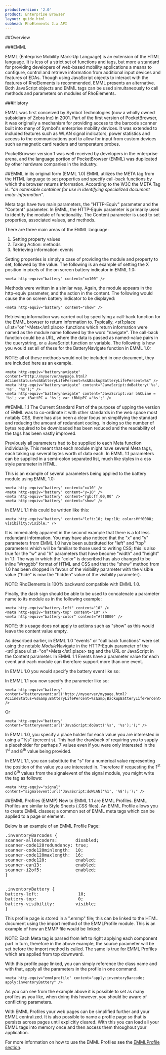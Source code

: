 ```yaml
---
productversion: '2.0'
product: Enterprise Browser
layout: guide.html
subhead: RhoElements 2.x API
---
```


##Overview

###EMML

EMML (Enterprise Mobility Mark-Up Language) is an extension of the HTML language. It is less of a strict set of functions and tags, but more a standard for providing developers of web-based mobility applications a means to configure, control and retrieve information from additional input devices and features of EDAs. Though using JavaScript objects to interact with the features of RhoElements is recommended, EMML presents an alternative. Both JavaScript objects and EMML tags can be used simultaneously to call methods and parameters on modules of RhoElements.

###History

EMML was first conceived by Symbol Technologies (now a wholly owned subsidiary of Zebra Inc) in 2001. Part of the first version of PocketBrowser, it was originally a mechanism for providing access to the barcode scanner built into many of Symbol's enterprise mobility devices. It was extended to included features such as WLAN signal indicators, power statistics and access to the communications port to allow for input from custom devices such as magnetic card readers and temperature probes.

PocketBrowser version 1 was well received by developers in the enterprise arena, and the language portion of PocketBrowser (EMML) was duplicated by other hardware companies in the industry.

##EMML in its original form (EMML 1.0)
EMML utilizes the META tag from the HTML language to set properties and specify call-back functions by which the browser returns information. According to the W3C the META Tag is: <i>"an extensible container for use in identifying specialized document meta-information"</i>.

Meta tags have two main parameters, the "HTTP-Equiv" parameter and the "Content" parameter. In EMML, the HTTP-Equiv parameter is primarily used to identify the module of functionality. The Content parameter is used to set properties, associated values, and methods.

There are three main areas of the EMML language:

<ol>
<li>Setting property values</li>
<li>Taking Action: methods</li>
<li>Retrieving information: events</li>
</ol>

Setting properties is simply a case of providing the module and property to set, followed by the value. The following is an example of setting the X position in pixels of the on screen battery indicator in EMML 1.0:

	<meta http-equiv="battery" content="x=100" />


Methods were written in a similar way. Again, the module appears in the http-equiv parameter, and the action in the content. The following would cause the on screen battery indicator to be displayed:

	<meta http-equiv="battery" content="show" />

Retrieving information was carried out by specifying a call-back function for the EMML browser to return information to. Typically, <st1:place u1:st="on">Meta</st1:place> functions which return information were named as the module name followed by the word "navigate". The call-back function could be a URL, where the data is passed as named-value pairs in the querystring, or a JavaScript function or variable. The following is how you would set all of these for the BatteryNavigate function in EMML 1.0:

NOTE: all of these methods would not be included in one document, they are included here as an example.

	<meta http-equiv="batterynavigate" content="http://myserver/mypage.html?ACLineStatus=%s&BatteryLifePercent=%s&BackupBatteryLifePercent=%s" />
	<meta http-equiv="batterynavigate" content="JavaScript:doBattery('%s', '%s', '%s');" />
	<meta http-equiv="batterynavigate" content="JavaScript:var bACLine = '%s'; var iBattPC = '%s'; var iBkUpPC ='%s';" />
		
##EMML 1.1 The Current Standard
Part of the purpose of upping the version of EMML was to co-ordinate it with other standards in the web space most notably CSS, there has also been a clear focus on simplifying the standard and reducing the amount of redundant coding. In doing so the number of bytes required to be downloaded has been reduced and the readability of the tags has been vastly improved.

Previously all parameters had to be supplied to each Meta function individually. This meant that each module might have several Meta tags, each taking up several bytes worth of data each. In EMML 1.1 parameters can be supplied in a semi-colon separated list, much like styles in a css style parameter in HTML.

This is an example of several parameters being applied to the battery module using EMML 1.0:

	<meta http-equiv="battery" content="x=10" />
	<meta http-equiv="battery" content="y=10" />
	<meta http-equiv="battery" content="rgb:ff,00,00" />
	<meta http-equiv="battery" content="show" />
		
In EMML 1.1 this could be written like this:

	<meta http-equiv="battery" content="left:10; top:10; color:#ff0000; visibility:visible;" />

It is immediately apparent in the second example that there is a lot less redundant information. You may have also noticed that the "x" and "y" parameters from EMML 1.0 have been substituted for "left" and "top" parameters which will be familiar to those used to writing CSS; this is also true for the "w" and "h" parameters that have become "width" and "height" in 1.1. The way in which the "color" is described has also changed to be inline "#rrggbb" format of HTML and CSS and that the "show" method from 1.0 has been dropped in favour of the visibility parameter with the visible value ("hide" is now the "hidden" value of the visibility parameter).

NOTE: RhoElements is 100% backward compatible with EMML 1.0.

Finally, the dash sign should be able to be used to concatenate a parameter name to its module as in the following example:

	<meta http-equiv="battery-left" content="10" />
	<meta http-equiv="battery-top" content="10" />
	<meta http-equiv="battery-color" content="#ff0000" />
		

NOTE: this usage does not apply to actions such as "show" as this would leave the content value empty.

As described earlier, in EMML 1.0 "events" or "call back functions" were set using the notable <i>Module</i>Navigate in the HTTP-Equiv parameter of the <st1:place u1:st="on">Meta</st1:place> tag and the URL or JavaScript in the Content parameter. In EMML 1.1 Events have a parameter value for each event and each module can therefore support more than one event.

In EMML 1.0 you would specify the battery event like so:
		
<meta http-equiv="batterynavigate" 
content="http://myserver/mypage.html?ACLineStatus=%s&amp;BatteryLifePercent=%s&amp;BackupBatteryLifePercent=%s" />
		
In EMML 1.1 you now specify the parameter like so:


	<meta http-equiv="battery" 
	content="batteryevent:url('http://myserver/mypage.html?ACLineStatus=%s&amp;BatteryLifePercent=%s&amp;BackupBatteryLifePercent=%s');" />

Or

	<meta http-equiv="battery" content="batteryevent:url('JavaScript:doBatt('%s', '%s');');" />

In EMML 1.0, you specify a place holder for each value you are interested in using a "%s" (percent s). This had the drawback of requiring you to supply a placeholder for perhaps 7 values even if you were only interested in the 1<sup>st</sup> and 8<sup>th</sup> value being provided.

In EMML 1.1, you can substitute the "s" for a numerical value representing the position of the value you are interested in. Therefore if requesting the 1<sup>st</sup> and 8<sup>th</sup> values from the signalevent of the signal module, you might write the tag as follows:

	<meta http-equiv="signal" content="signalevent:url('JavaScript:doWLAN('%1', '%8');');" />

##EMML Profiles (EMMP)
New to EMML 1.1 are EMML Profiles. EMML Profiles are similar to Style Sheets (.CSS files). An EMML Profile allows you to create EMML classes; a common set of EMML meta tags which can be applied to a page or element.
		
Below is an example of an EMML Profile Page:
		
<pre>
.inventoryBarcodes {
scanner-alldecoders:       disabled;
scanner-code128redundancy: true;
scanner-code128minlength:  10;
scanner-code128maxlength:  16;
scanner-code128:           enabled;
scanner-ean13:             enabled;
scanner-i2of5:             enabled;
}
</pre>

<pre>	
.inventoryBattery {
battery-left:				10;
battery-top: 				0;
battery-visibility:        visible;
}
</pre>

This profile page is stored in a ".emmp" file; this can be linked to the HTML document using the import method of the EMMLProfile module. This is an example of how an EMMP file would be linked:
	<META HTTP-Equiv="emmlprofile" Content="source:url('http://myserver/inventoryprofiles.emmp'); import;">

NOTE: Each Meta tag is parsed from left to right applying each component part in turn, therefore in the above example, the source parameter will be set before the import method is called. The same is true for EMML Profiles which are applied from top downward.

With this profile page linked, you can simply reference the class name and with that, apply all the parameters in the profile in one command.
		
	<meta http-equiv="emmlprofile" content="apply:inventoryBarcode; apply:inventoryBattery" />

As you can see from the example above it is possible to set as many profiles as you like, when doing this however, you should be aware of conflicting parameters.

With EMML Profiles your web pages can be simplified further and your EMML centralized. It is also possible to name a profile page so that is persists across pages until explicitly cleared. With this you can load all your EMML tags into memory once and then access them throughout your application.

For more information on how to use the EMML Profiles see the [EMMLProfile section](EMMLProfile).


